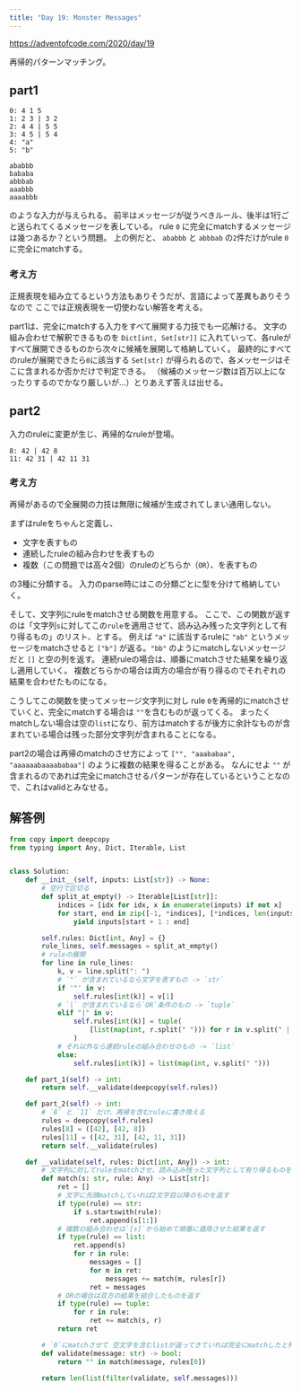 ```yaml
---
title: "Day 19: Monster Messages"
---
```


https://adventofcode.com/2020/day/19

再帰的パターンマッチング。


## part1

```
0: 4 1 5
1: 2 3 | 3 2
2: 4 4 | 5 5
3: 4 5 | 5 4
4: "a"
5: "b"

ababbb
bababa
abbbab
aaabbb
aaaabbb
```

のような入力が与えられる。
前半はメッセージが従うべきルール、後半は1行ごと送られてくるメッセージを表している。
rule `0` に完全にmatchするメッセージは幾つあるか？という問題。
上の例だと、 `ababbb` と `abbbab` の`2`件だけがrule `0` に完全にmatchする。


### 考え方

正規表現を組み立てるという方法もありそうだが、言語によって差異もありそうなので ここでは正規表現を一切使わない解答を考える。

part1は、完全にmatchする入力をすべて展開する力技でも一応解ける。
文字の組み合わせで解釈できるものを `Dict[int, Set[str]]` に入れていって、各ruleがすべて展開できるものから次々に候補を展開して格納していく。
最終的にすべてのruleが展開できたら`0`に該当する `Set[str]` が得られるので、各メッセージはそこに含まれるか否かだけで判定できる。
（候補のメッセージ数は百万以上になったりするのでかなり厳しいが…）とりあえず答えは出せる。


## part2

入力のruleに変更が生じ、再帰的なruleが登場。

```
8: 42 | 42 8
11: 42 31 | 42 11 31
```


### 考え方

再帰があるので全展開の力技は無限に候補が生成されてしまい通用しない。

まずはruleをちゃんと定義し、

- 文字を表すもの
- 連続したruleの組み合わせを表すもの
- 複数（この問題では高々2個）のruleのどちらか（`OR`）、を表すもの

の3種に分類する。
入力のparse時にはこの分類ごとに型を分けて格納していく。

そして、文字列にruleをmatchさせる関数を用意する。
ここで、この関数が返すのは「文字列`s`に対してこの`rule`を適用させて、読み込み残った文字列として有り得るもの」のリスト、とする。
例えば `"a"` に該当するruleに `"ab"` というメッセージをmatchさせると `["b"]` が返る。`"bb"` のようにmatchしないメッセージだと `[]` と空の列を返す。
連続ruleの場合は、順番にmatchさせた結果を繰り返し適用していく。
複数どちらかの場合は両方の場合が有り得るのでそれぞれの結果を合わせたものになる。

こうしてこの関数を使ってメッセージ文字列に対し rule `0`を再帰的にmatchさせていくと、完全にmatchする場合は `""`を含むものが返ってくる。
まったくmatchしない場合は空の`list`になり、前方はmatchするが後方に余計なものが含まれている場合は残った部分文字列が含まれることになる。

part2の場合は再帰のmatchのさせ方によって `["", "aaababaa", "aaaaaabaaaababaa"]` のように複数の結果を得ることがある。
なんにせよ `""` が含まれるのであれば完全にmatchさせるパターンが存在しているということなので、これはvalidとみなせる。


## 解答例

```python
from copy import deepcopy
from typing import Any, Dict, Iterable, List


class Solution:
    def __init__(self, inputs: List[str]) -> None:
        # 空行で区切る
        def split_at_empty() -> Iterable[List[str]]:
            indices = [idx for idx, x in enumerate(inputs) if not x]
            for start, end in zip([-1, *indices], [*indices, len(inputs)]):
                yield inputs[start + 1 : end]

        self.rules: Dict[int, Any] = {}
        rule_lines, self.messages = split_at_empty()
        # ruleの展開
        for line in rule_lines:
            k, v = line.split(": ")
            # `"` が含まれているなら文字を表すもの -> `str`
            if '"' in v:
                self.rules[int(k)] = v[1]
            # `|` が含まれているなら`OR`条件のもの -> `tuple`
            elif "|" in v:
                self.rules[int(k)] = tuple(
                    [list(map(int, r.split(" "))) for r in v.split(" | ")]
                )
            # それ以外なら連続ruleの組み合わせのもの -> `list`
            else:
                self.rules[int(k)] = list(map(int, v.split(" ")))

    def part_1(self) -> int:
        return self.__validate(deepcopy(self.rules))

    def part_2(self) -> int:
        # `8` と `11` だけ、再帰を含むruleに書き換える
        rules = deepcopy(self.rules)
        rules[8] = ([42], [42, 8])
        rules[11] = ([42, 31], [42, 11, 31])
        return self.__validate(rules)

    def __validate(self, rules: Dict[int, Any]) -> int:
        # 文字列に対してruleをmatchさせ、読み込み残った文字列として有り得るものを返す関数
        def match(s: str, rule: Any) -> List[str]:
            ret = []
            # 文字に先頭matchしていれば2文字目以降のものを返す
            if type(rule) == str:
                if s.startswith(rule):
                    ret.append(s[1:])
            # 複数の組み合わせは`[s]`から始めて順番に適用させた結果を返す
            if type(rule) == list:
                ret.append(s)
                for r in rule:
                    messages = []
                    for m in ret:
                        messages += match(m, rules[r])
                    ret = messages
            # ORの場合は双方の結果を結合したものを返す
            if type(rule) == tuple:
                for r in rule:
                    ret += match(s, r)
            return ret

        # `0`にmatchさせて 空文字を含むlistが返ってきていれば完全にmatchしたと判定
        def validate(message: str) -> bool:
            return "" in match(message, rules[0])

        return len(list(filter(validate, self.messages)))
```
